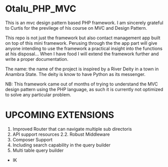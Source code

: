 # Otalu_PHP_MVC

This is an mvc design pattern based PHP framework. 
I am sincerely grateful to Curtis for the previlege of his course on MVC and Design Pattern. 
 
This repo is not just the framework but also contact management app built on top of this mini framework.
Perusing through the the app part will give anyone intending to use the framework a practical insight into the functions
at his disposal... When I have food I will extend the framework further and write a proper documentation.

The name: the name of the project is inspired by a River Deity in a town in Anambra State. The deity is know to have Python as its 
messenger.

NB: This framework came out of months of trying to understand the MVC design pattern using the PHP language,
as such it is currently not optimized to solve any particular problem. 

# UPCOMING EXTENSIONS
1. Improved Router that can navigate multiple sub directoris
2. API support resources 
2.2. Robust Middleware
3. Composer Support
4. Including search capability in the query builder
5. Multi table query builder

- IK

